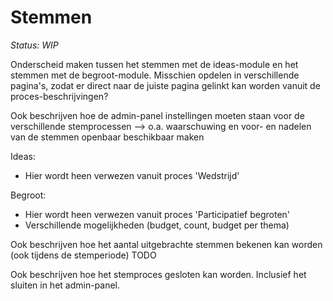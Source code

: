 # Stemmen

_Status: WIP_

Onderscheid maken tussen het stemmen met de ideas-module en het stemmen met de begroot-module.
Misschien opdelen in verschillende pagina's, zodat er direct naar de juiste pagina gelinkt kan worden vanuit de proces-beschrijvingen?

Ook beschrijven hoe de admin-panel instellingen moeten staan voor de verschillende stemprocessen --> o.a. waarschuwing en voor- en nadelen van de stemmen openbaar beschikbaar maken

Ideas:
* Hier wordt heen verwezen vanuit proces 'Wedstrijd'

Begroot:
* Hier wordt heen verwezen vanuit proces 'Participatief begroten'
* Verschillende mogelijkheden (budget, count, budget per thema)


Ook beschrijven hoe het aantal uitgebrachte stemmen bekenen kan worden (ook tijdens de stemperiode) TODO

Ook beschrijven hoe het stemproces gesloten kan worden. Inclusief het sluiten in het admin-panel.